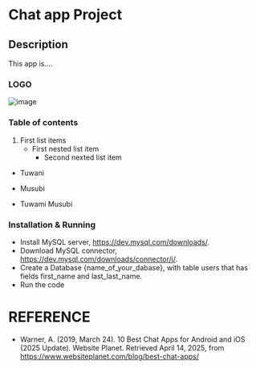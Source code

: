 # Chat app Project
## Description
This app is....
### LOGO
![image](https://github.com/user-attachments/assets/c0193e1a-2878-46a4-9775-4dfecadc7e5d)


### Table of contents
1. First list items
   - First nested list item
     - Second nexted list item
- Tuwani
* Musubi
+ Tuwami Musubi
### Installation & Running
- Install MySQL server, https://dev.mysql.com/downloads/.
- Download MySQL connector, https://dev.mysql.com/downloads/connector/j/.
- Create a Database {name_of_your_dabase}, with table users that has fields first_name and last_last_name.
- Run the code
# REFERENCE
- Warner, A. (2019, March 24). 10 Best Chat Apps for Android and iOS (2025 Update). Website Planet. Retrieved April 14, 2025, from https://www.websiteplanet.com/blog/best-chat-apps/

